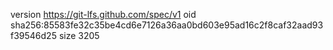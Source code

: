version https://git-lfs.github.com/spec/v1
oid sha256:85583fe32c35be4cd6e7126a36aa0bd603e95ad16c2f8caf32aad93f39546d25
size 3205
